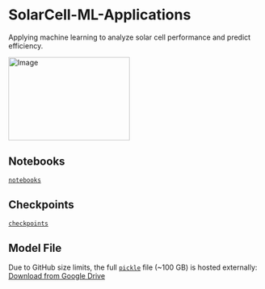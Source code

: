 # SolarCell-ML-Applications
Applying machine learning to analyze solar cell performance and predict efficiency.

<img width="240" height="165" alt="Image" src="https://github.com/user-attachments/assets/c7703d69-0aa1-423f-8bfa-69cf0e84bb35" />

## Notebooks
[`notebooks`](notebooks) 

## Checkpoints
[`checkpoints`](checkpoints)

## Model File
Due to GitHub size limits, the full [`pickle`](pickle) file (~100 GB) is hosted externally:
[Download from Google Drive](https://drive.google.com/file/d/1PpUy9nkPIpzvdHHDD-el9eJ5A4c_8k4o/view?usp=drive_link)
